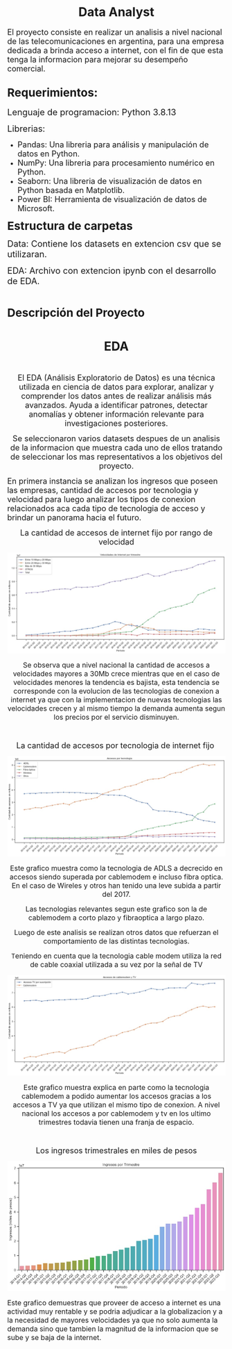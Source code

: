 <h1 style="text-align:center"><strong>Data Analyst</strong></h1>

<p><span style="font-size:18px">El proyecto consiste en realizar un analisis a nivel nacional de las telecomunicaciones en argentina, para una empresa dedicada a brinda acceso a internet, con el fin de que esta tenga la informacion para mejorar su desempe&ntilde;o comercial.</span></p>

<h2><strong><span style="font-size:26px">Requerimientos:</span></strong></h2>

<p><span style="font-size:20px">Lenguaje de programacion: Python 3.8.13</span></p>

<p><span style="font-size:20px">Librerias: </span></p>

<ul>
	<li><span style="font-size:18px">Pandas: Una libreria para an&aacute;lisis y manipulaci&oacute;n de datos en Python.</span></li>
	<li><span style="font-size:18px">NumPy: Una libreria para procesamiento num&eacute;rico en Python.</span></li>
	<li><span style="font-size:18px">Seaborn: Una libreria de visualizaci&oacute;n de datos en Python basada en Matplotlib.</span></li>
	<li><span style="font-size:18px">Power BI:&nbsp;Herramienta de visualizaci&oacute;n de datos de Microsoft.</span></li>
</ul>

<p><strong><span style="font-size:26px">Estructura de carpetas</span></strong></p>

<p><span style="font-size:20px">Data: Contiene los datasets en extencion csv que se utilizaran.</span></p>

<p><span style="font-size:20px">EDA: Archivo con extencion ipynb con el desarrollo de EDA.</span></p>

<p>&nbsp;</p>

<p><span style="font-size:26px"><strong>Descripci&oacute;n del Proyecto</strong></span></p>

<p style="text-align:center">&nbsp;</p>

<p style="text-align:center"><strong><span style="font-size:28px">EDA</span></strong></p>

<p style="text-align:center">&nbsp;</p>

<p style="text-align:center"><span style="font-size:18px">El EDA (An&aacute;lisis Exploratorio de Datos) es una t&eacute;cnica utilizada en ciencia de datos para explorar, analizar y comprender los datos antes de realizar an&aacute;lisis m&aacute;s avanzados. Ayuda a identificar patrones, detectar anomal&iacute;as y obtener informaci&oacute;n relevante para investigaciones posteriores.</span></p>

<p style="text-align:center"><span style="font-size:18px">Se seleccionaron varios datasets despues de un analisis de la informacion que muestra cada uno de ellos tratando de seleccionar los mas representativos a los objetivos del proyecto.</span></p>

<p><span style="font-size:18px">En primera instancia se analizan los ingresos que poseen las empresas, cantidad de accesos por tecnologia y velocidad para luego analizar los tipos de conexion relacionados aca cada tipo de tecnologia de acceso y brindar un panorama hacia el futuro.</span></p>

<p style="text-align:center"><span style="font-size:18px">La cantidad de accesos de internet fijo por rango de velocidad</span></p>

<img src="https://github.com/Galo0000/Analitics_Proyect/blob/main/Imagenes/Accesos_velocidad.jpg">

<p style="text-align:center"><span style="font-size:16px">Se observa que a nivel nacional la cantidad de accesos a velocidades mayores a 30Mb crece mientras que en el caso de velocidades menores la tendencia es bajista, esta tendencia se corresponde con la evolucion de las tecnologias de conexion a internet ya que con la implementacion de nuevas tecnologias las velocidades crecen y al mismo tiempo la demanda aumenta segun los precios por el servicio disminuyen.</span></p>

<p style="text-align:center">&nbsp;</p>

<p style="text-align:center"><span style="font-size:18px">La cantidad de accesos por tecnologia de internet fijo&nbsp;</span></p>

<img src="https://github.com/Galo0000/Analitics_Proyect/blob/main/Imagenes/Accesos_tecnologia.jpg">

<p style="text-align:center"><span style="font-size:16px">Este grafico muestra como la tecnologia de ADLS a decrecido en accesos siendo superada por cablemodem e incluso fibra optica. En el caso de Wireles y otros han tenido una leve subida a partir del 2017.</span></p>

<p style="text-align:center"><span style="font-size:16px">Las tecnologias relevantes segun este grafico son la de cablemodem a corto plazo y fibraoptica a largo plazo.</span></p>

<p style="text-align:center"><span style="font-size:16px">Luego de este analisis se realizan otros datos que refuerzan el comportamiento de las distintas tecnologias.</span></p>

<p style="text-align:center">T<span style="font-size:16px">eniendo en cuenta que la tecnologia cable modem utiliza la red de cable coaxial utilizada a su vez por la se&ntilde;al de TV</span></p>

<img src="https://github.com/Galo0000/Analitics_Proyect/blob/main/Imagenes/cablemodem%20vs%20tv.jpg">

<p style="text-align:center"><span style="font-size:16px">Este grafico muestra explica en parte como la tecnologia cablemodem a podido aumentar los accesos gracias a los accesos a TV ya que utilizan el mismo tipo de conexion. A nivel nacional los accesos a por cablemodem y tv en los ultimo trimestres todavia tienen una franja de espacio.</span></p>

<p style="text-align:center">&nbsp;</p>

<p style="text-align:center"><span style="font-size:18px">Los ingresos trimestrales en miles de pesos</span></p>

<img src="https://github.com/Galo0000/Analitics_Proyect/blob/main/Imagenes/Ingresos.jpg">

<p><span style="font-size:16px">Este grafico demuestras que proveer de acceso a internet es una actividad muy rentable y se podria adjudicar a la globalizacion y a la necesidad de mayores velocidades ya que no solo aumenta la demanda sino que tambien la magnitud de la informacion que se sube y se baja de la internet.</span></p>

<p>&nbsp;</p>

<p style="text-align:center">&nbsp;</p>

<p>&nbsp;</p>

<p>&nbsp;</p>

<p style="text-align:center">&nbsp;</p>

<p style="text-align:center">&nbsp;</p>